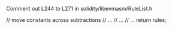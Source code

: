 Comment out L244 to L271 in solidity/libevmasm/RuleList.h

// move constants across subtractions
// ...
// ...
// ...
return rules;